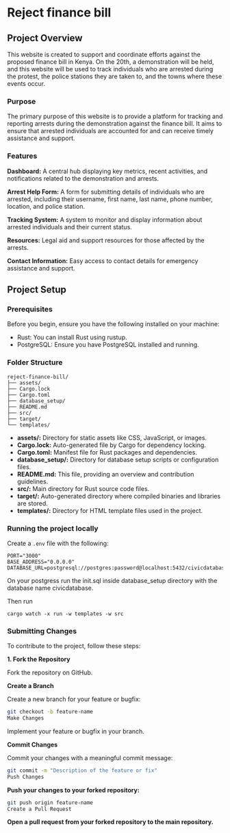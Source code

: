 # Reject finance bill

## Project Overview

This website is created to support and coordinate efforts against the proposed finance bill in Kenya. On the 20th, a demonstration will be held, and this website will be used to track individuals who are arrested during the protest, the police stations they are taken to, and the towns where these events occur.

### Purpose
The primary purpose of this website is to provide a platform for tracking and reporting arrests during the demonstration against the finance bill. It aims to ensure that arrested individuals are accounted for and can receive timely assistance and support.

### Features
**Dashboard:** A central hub displaying key metrics, recent activities, and notifications related to the demonstration and arrests.

**Arrest Help Form:** A form for submitting details of individuals who are arrested, including their username, first name, last name, phone number, location, and police station.

**Tracking System:** A system to monitor and display information about arrested individuals and their current status.

**Resources:** Legal aid and support resources for those affected by the arrests.

**Contact Information:** Easy access to contact details for emergency assistance and support.

## Project Setup

### Prerequisites
Before you begin, ensure you have the following installed on your machine:

- Rust: You can install Rust using rustup.
- PostgreSQL: Ensure you have PostgreSQL installed and running.

### Folder Structure
```
reject-finance-bill/
├── assets/
├── Cargo.lock
├── Cargo.toml
├── database_setup/
├── README.md
├── src/
├── target/
└── templates/
```
- **assets/:** Directory for static assets like CSS, JavaScript, or images.
- **Cargo.lock:** Auto-generated file by Cargo for dependency locking.
- **Cargo.toml:** Manifest file for Rust packages and dependencies.
- **database_setup/:** Directory for database setup scripts or configuration files.
- **README.md:** This file, providing an overview and contribution guidelines.
- **src/:** Main directory for Rust source code files.
- **target/:** Auto-generated directory where compiled binaries and libraries are stored.
- **templates/:** Directory for HTML template files used in the project.

### Running the project locally

Create a `.env` file with the following:
```
PORT="3000"
BASE_ADDRESS="0.0.0.0"
DATABASE_URL=postgresql://postgres:password@localhost:5432/civicdatabase

```
On your postgress run the init.sql inside database_setup directory with the database name civicdatabase.

Then run
```
cargo watch -x run -w templates -w src
```


### Submitting Changes
To contribute to the project, follow these steps:

**1. Fork the Repository**

Fork the repository on GitHub.

**Create a Branch**

Create a new branch for your feature or bugfix:

```sh
git checkout -b feature-name
Make Changes
```

Implement your feature or bugfix in your branch.

**Commit Changes**

Commit your changes with a meaningful commit message:

```sh
git commit -m "Description of the feature or fix"
Push Changes
```

**Push your changes to your forked repository:**

```sh
git push origin feature-name
Create a Pull Request
```

**Open a pull request from your forked repository to the main repository.**
